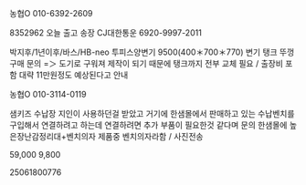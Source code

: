 농협O 010-6392-2609

8352962 
오늘 출고
송장 CJ대한통운 6920-9997-2011

박지후/1년이후/바스/HB-neo 투피스양변기 9500(400＊700＊770) 변기 탱크 뚜껑 구매 문의 =＞ 도기로 구워져 제작이 되기 때문에 탱크까지 전부 교체 필요 / 출장비 포함 대략 11만원정도 예상된다고 안내


농협O 010-3114-0119


샘키즈 수납장 지인이 사용하던걸 받았고  거기에 한샘몰에서 판매하고 있는 수납벤치를 구입해서 연결하려고 하는데 연결하려면 추가 부품이 필요한것 같다며 문의  한샘몰에 높은장난감정리대+벤치의자 제품중 벤치의자라함 / 사진전송



59,000
9,800


25061800776